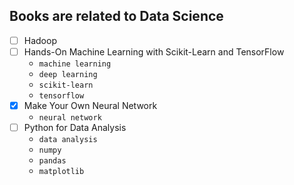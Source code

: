 ## Books are related to Data Science
- [ ] Hadoop
- [ ] Hands-On Machine Learning with Scikit-Learn and TensorFlow
  - `machine learning`
  - `deep learning`
  - `scikit-learn`
  - `tensorflow`
- [x] Make Your Own Neural Network
  - `neural network`
- [ ] Python for Data Analysis
  - `data analysis`
  - `numpy`
  - `pandas`
  - `matplotlib`
